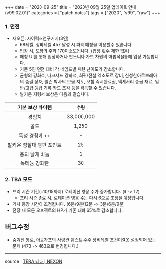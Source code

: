 +++
date = "2020-09-25"
title = "2020년 09월 25일 업데이트 안내 (v99.02.01)"
categories = ["patch notes"]
tags = ["2020", "v99", "raw"]
+++

### 1. 던전
- 재오픈: 사이럭스연구기지(3인)
  - 68레벨, 장비레벨 457 달성 시 파티 매칭을 이용할수 있습니다.
  - 입장 시, 모험의 주화 170이소모됩니다. (입장 횟수 제한 없음)
  - 매칭 UI를 통해 입장하거나 판노니아 가드 차원의 마법석을통해 입장 가능합니다.
  - 기존 5인 던전 대비 각 네임드별 패턴 난이도가 감소합니다.
  - 균형의 강화석, 다크샤드 강화석, 희귀/전설 엑소도르 장비, 신성한아르보레아의 숨결 상자, 윌슨 박사의 보물 지도, 모험 즉시완료권, 액세서리 승급 재료, 일반/고급 등급 기록 카드 조각 등을 획득할 수 있습니다.
  - 발키온 지령서 보상은 다음과 같습니다.

| 기본 보상 아이템 | 수량 |
|:-:|:-:|
| 경험치 | 33,000,000 |
| 골드 | 1,250 |
| 특성 경험치 ++ | - |
| 발키온 정찰대 평판 포인트 | 25 |
| 용의 날개 비늘 | 1 |
| 녹테늄 강화탄 | 30 |
 
### 2. TBA 모드
- 프리 시즌 기간(~10/15까지) 로테이션 영웅 수가 증가합니다. (6 -> 12)
  - 프리 시즌 종료 시, 로테이션 영웅 수는 다시 6으로 조정될 예정입니다.
- 기차 등장 시간이 조정됩니다. (6분/9분/12분 -> 3분/6분/9분)
- 전장 내 모든 오브젝트의 HP가 기존 대비 65%로 감소합니다.
 
## 버그수정

- 숨겨진 통로, 아르가프의 사령관 퀘스트 수주 장비레벨 조건이잘못 설정되어 있는 문제 (473 -> 463으로 변경됩니다.)

----

source : [TERA 테라 | NEXON](http://tera.nexon.com/news/update/view.aspx?n4articlesn=451)

